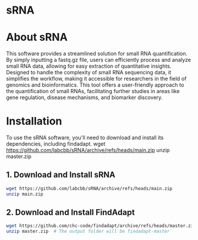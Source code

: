 # sRNA
#  About sRNA
This software provides a streamlined solution for small RNA quantification. By simply inputting a fastq.gz file, users can efficiently process and analyze small RNA data, allowing for easy extraction of quantitative insights. Designed to handle the complexity of small RNA sequencing data, it simplifies the workflow, making it accessible for researchers in the field of genomics and bioinformatics. This tool offers a user-friendly approach to the quantification of small RNAs, facilitating further studies in areas like gene regulation, disease mechanisms, and biomarker discovery.

# Installation
To use the sRNA software, you'll need to download and install its dependencies, including findadapt.
wget https://github.com/labcbb/sRNA/archive/refs/heads/main.zip
unzip master.zip 
## 1. Download and Install sRNA
```bash
wget https://github.com/labcbb/sRNA/archive/refs/heads/main.zip
unzip main.zip
```
## 2. Download and Install FindAdapt
```bash
wget https://github.com/chc-code/findadapt/archive/refs/heads/master.zip
unzip master.zip  # The output folder will be findadapt-master
```
